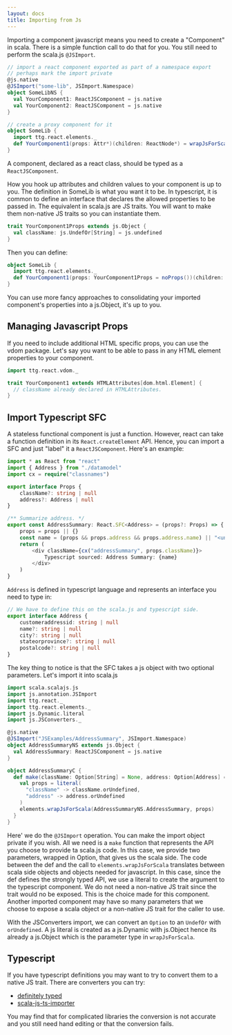 ```yaml
---
layout: docs
title: Importing from Js
---
```

Importing a component javascript means you need to create a "Component" in scala. There is a simple function call to do that for you. You still need to perform the scala.js `@JSImport`.

```scala
// import a react component exported as part of a namespace export
// perhaps mark the import private
@js.native
@JSImport("some-lib", JSImport.Namespace)
object SomeLibNS {
  val YourComponent1: ReactJSComponent = js.native
  val YourComponent2: ReactJSComponent = js.native
}

// create a proxy component for it
object SomeLib {
  import ttg.react.elements._
  def YourComponent1(props: Attr*)(children: ReactNode*) = wrapJsForScala(SomeLibNS.YourComponent1, new Attrs(props).toJs, children:_*)
}
```
A component, declared as a react class, should be typed as a `ReactJSComponent`.

How you hook up attributes and children values to your component is up to you. The definition in SomeLib is what you want it to be. In typescript, it is common to define an interface that declares the allowed properties to be passed in. The equivalent in scala.js are JS traits. You will want to make them non-native JS traits so you can instantiate them.
```scala
trait YourComponent1Props extends js.Object {
  val className: js.UndefOr[String] = js.undefined
}
```
Then you can define:
```scala
object SomeLib {
  import ttg.react.elements._
  def YourComponent1(props: YourComponent1Props = noProps())(children: ReactNode*) = wrapJsForScala(SomeLibNS, new Attrs(props).toJs, children:_*)
}
```
You can use more fancy approaches to consolidating your imported component's properties into a js.Object, it's up to you.

## Managing Javascript Props
If you need to include additional HTML specific props, you can use the vdom package. Let's say you want to be able to pass in any HTML element properties to your component.
```scala
import ttg.react.vdom._

trait YourComponent1 extends HTMLAttributes[dom.html.Element] {
  // className already declared in HTMLAttributes.
}
```

## Import Typescript SFC
A stateless functional component is just a function. However, react can take a function definition in its `React.createElement` API. Hence, you can import a SFC and just "label" it a `ReactJSComponent`. Here's an example:
```typescript
import * as React from "react"
import { Address } from "./datamodel"
import cx = require("classnames")

export interface Props {
    className?: string | null
    address?: Address | null
}

/** Summarize address. */
export const AddressSummary: React.SFC<Address> = (props?: Props) => {
    props = props || {}
    const name = (props && props.address && props.address.name) || "<unnamed address>"
    return (
        <div className={cx("addressSummary", props.className)}>
            Typescript sourced: Address Summary: {name}
        </div>
    )
}
```
`Address` is defined in typescript language and represents an interface you need to type in:
```typescript
// We have to define this on the scala.js and typescript side.
export interface Address {
    customeraddressid: string | null
    name?: string | null
    city?: string | null
    stateorprovince?: string | null
    postalcode?: string | null
}
```
The key thing to notice is that the SFC takes a js object with two optional parameters. Let's import it into scala.js
```scala
import scala.scalajs.js
import js.annotation.JSImport
import ttg.react._
import ttg.react.elements._
import js.Dynamic.literal
import js.JSConverters._

@js.native
@JSImport("JSExamples/AddressSummary", JSImport.Namespace)
object AddressSummaryNS extends js.Object {
  val AddressSummary: ReactJSComponent = js.native
}

object AddressSummaryC {
  def make(className: Option[String] = None, address: Option[Address] = None) = {
    val props = literal(
      "className" -> className.orUndefined,
      "address" -> address.orUndefined
    )
    elements.wrapJsForScala(AddressSummaryNS.AddressSummary, props)
  }
}
```
Here' we do the `@JSImport` operation. You can make the import object private if you wish. All we need is a `make` function that represents the API you choose to provide ta scala.js code. In this case, we provide two parameters, wrapped in Option, that gives us the scala side. The code between the def and the call to `elements.wrapJsForScala` translates between scala side objects and objects needed for javascript. In this case, since the def defines the strongly typed API, we use a literal to create the argument to the typescript component. We do not need a non-native JS trait since the trait would no be exposed. This is the choice made for this component. Another imported component may have so many parameters that we choose to expose a scala object or a non-native JS trait for the caller to use.

With the JSConverters import, we can convert an `Option` to an `UndefOr` with `orUndefined`. A js literal is created as a js.Dynamic with js.Object hence its already a js.Object which is the parameter type in `wrapJsForScala`.

## Typescript
If you have typescript definitions you may want to try to convert them to a native JS trait. There are converters you can try:
* [definitely typed](https://github.com/DefinitelyTyped/DefinitelyTyped)
* [scala-js-ts-importer](https://github.com/sjrd/scala-js-ts-importer)

You may find that for complicated libraries the conversion is not accurate and you still need hand editing or that the conversion fails.

